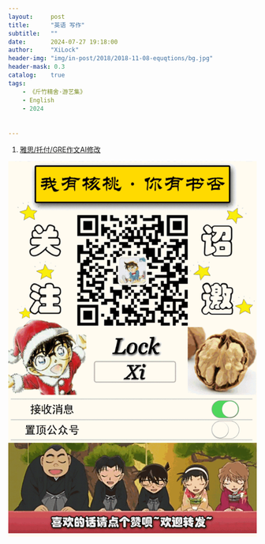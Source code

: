 ```yaml
---
layout:     post
title:      "英语 写作"
subtitle:   ""
date:       2024-07-27 19:18:00
author:     "XiLock"
header-img: "img/in-post/2018/2018-11-08-equqtions/bg.jpg"
header-mask: 0.3
catalog:    true
tags:
    - 《斤竹精舍·游艺集》
    - English
    - 2024


---
```


1. [雅思/托付/GRE作文AI修改](https://www.essay.art/)

![](/img/wc-tail.GIF)

